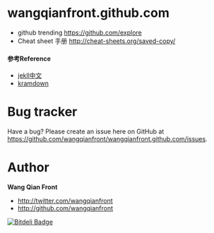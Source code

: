 wangqianfront.github.com
============================

* github trending https://github.com/explore
* Cheat sheet 手册 http://cheat-sheets.org/saved-copy/


#### 参考Reference 
* [jekll中文](http://jekyllcn.com/)
* [kramdown](http://kramdown.gettalong.org/quickref.html)


Bug tracker
=================================

Have a bug? Please create an issue here on GitHub at https://github.com/wangqianfront/wangqianfront.github.com/issues.


Author
================
**Wang Qian Front**
*    http://twitter.com/wangqianfront
*    http://github.com/wangqianfront

[![Bitdeli Badge](https://d2weczhvl823v0.cloudfront.net/wangqianfront/wangqianfront.github.com/trend.png)](https://bitdeli.com/free "Bitdeli Badge")
